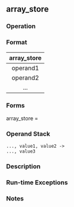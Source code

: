 ## array_store

### Operation

### Format
| array_store |
| :----: |
| operand1 |
| operand2 |
|   ...    |

### Forms
array_store =

### Operand Stack
```
..., value1, value2 ->
..., value3
```

### Description

### Run-time Exceptions

### Notes

